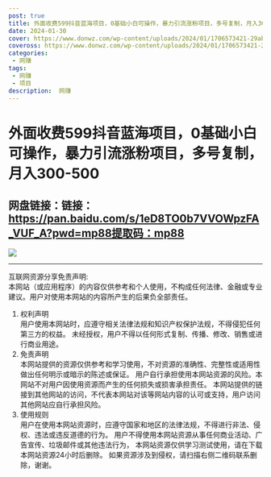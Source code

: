 ```yaml
---
post: true
title: 外面收费599抖音蓝海项目，0基础小白可操作，暴力引流涨粉项目，多号复制，月入300-500
date: 2024-01-30
cover: https://www.donwz.com/wp-content/uploads/2024/01/1706573421-29ab56e86913f9c.jpg
coveross: https://www.donwz.com/wp-content/uploads/2024/01/1706573421-29ab56e86913f9c.jpg
categories:
 - 网赚
tags:
 - 网赚
 - 项目
description:  网赚
---
```

# 外面收费599抖音蓝海项目，0基础小白可操作，暴力引流涨粉项目，多号复制，月入300-500

## 网盘链接：链接：https://pan.baidu.com/s/1eD8TO0b7VVOWpzFA_VUF_A?pwd=mp88提取码：mp88  

![](https://www.donwz.com/wp-content/uploads/2024/01/1706573421-29ab56e86913f9c.jpg)

---
互联网资源分享免责声明:  
本网站（或应用程序）的内容仅供参考和个人使用，不构成任何法律、金融或专业建议。用户对使用本网站的内容所产生的后果负全部责任。
1. 权利声明  
用户使用本网站时，应遵守相关法律法规和知识产权保护法规，不得侵犯任何第三方的权益。
未经授权，用户不得以任何形式复制、传播、修改、销售或进行商业用途。
2. 免责声明  
本网站提供的资源仅供参考和学习使用，不对资源的准确性、完整性或适用性做出任何明示或暗示的陈述或保证。
用户自行承担使用本网站资源的风险。本网站不对用户因使用资源而产生的任何损失或损害承担责任。
本网站提供的链接到其他网站的访问，不代表本网站对该等网站内容的认可或支持，用户访问其他网站应自行承担风险。
3. 使用规则  
用户在使用本网站资源时，应遵守国家和地区的法律法规，不得进行非法、侵权、违法或违反道德的行为。
用户不得使用本网站资源从事任何商业活动、广告宣传、垃圾邮件或其他违法行为，
本网站资源仅供学习测试使用，请在下载本网站资源24小时后删除。
如果资源涉及到侵权，请扫描右侧二维码联系删除，谢谢。
